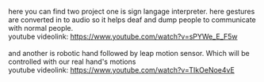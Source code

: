 here you can find two project one is sign langage interpreter. here gestures are converted in to audio so it helps deaf and dump people to communicate with normal people.<br>
youtube videolink: https://www.youtube.com/watch?v=sPYWe_E_F5w<br>
<br>
and another is robotic hand followed by leap motion sensor. Which will be controlled with our real hand's motions <br>
youtube videolink: https://www.youtube.com/watch?v=TIkOeNoe4vE</br>
